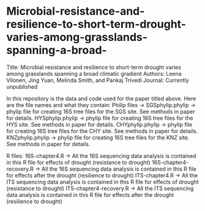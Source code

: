 # Microbial-resistance-and-resilience-to-short-term-drought-varies-among-grasslands-spanning-a-broad-
Title: Microbial resistance and resilience to short-term drought varies among grasslands spanning a broad climatic gradient
Authors: Leena Vilonen, Jing Yuan, Melinda Smith, and Pankaj Trivedi
Journal: Currently unpublished


In this repository is the data and code used for the paper titled above. Here are the file names and what they contain:
Philip files ->
SGSphylip.phylip -> phylip file for creating 16S tree files for the SGS site. See methods in paper for details.
HYSphylip.phylip -> phylip file for creating 16S tree files for the HYS site. See methods in paper for details.
CHYphylip.phylip -> phylip file for creating 16S tree files for the CHY site. See methods in paper for details.
KNZphylip.phylip -> phylip file for creating 16S tree files for the KNZ site. See methods in paper for details.

R files:
16S-chapter4.R -> All the 16S sequencing data analysis is contained in this R file for effects of drought (resistance to drought)
16S-chapter4-recovery.R -> All the 16S sequencing data analysis is contained in this R file for effects after the drought (resilience to drought)
ITS-chapter4.R -> All the ITS sequencing data analysis is contained in this R file for effects of drought (resistance to drought)
ITS-chapter4-recovery.R -> All the ITS sequencing data analysis is contained in this R file for effects after the drought (resilience to drought)
